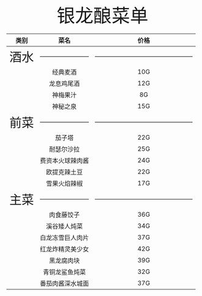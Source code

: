 <center><font size=10>银龙酿菜单</font></center>
<center><font size=4>  

|类别| 菜名 | 价格|
|:-----------:| :-----------: | :-----------: |
|<font size=6>酒水</font>|————————|————————————————|
||经典麦酒|10G|
||龙息鸡尾酒|12G|
||神梅果汁|8G|
||神秘之泉|15G|
|<font size=6>前菜</font>|————————|————————————————|
||茄子塔|22G|
||耐瑟尔沙拉|25G|
||费资本火球辣肉酱|24G|
||欧提克辣土豆|22G|
||雪果火焰辣椒|17G|
|<font size=6>主菜</font>|————————|————————————————|
||肉食藤饺子|36G|
||溪谷矮人炖菜|34G|
||白龙冻雪巨人肉片|37G|
||红龙炸精灵美少女|42G|
||黑龙腐肉块|39G|
||青铜龙鲨鱼炖菜|32G|
||番茄肉酱深水城面|37G|
</font>
</center>  
